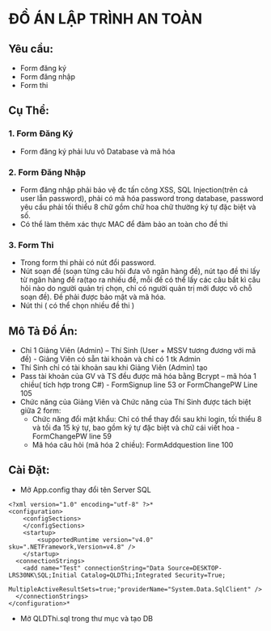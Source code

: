 # ĐỒ ÁN LẬP TRÌNH AN TOÀN

## Yêu cầu:
-   Form đăng ký
-   Form đăng nhập
-   Form thi

## Cụ Thể:

### 1. Form Đăng Ký
-   Form đăng ký phải lưu vô Database và mã hóa

### 2. Form Đăng Nhập
-   Form đăng nhập phải bảo vệ đc tấn công XSS, SQL Injection(trên cả user lẫn password), phải có mã hóa password trong database, password yêu cầu phải tối thiểu 8 chữ gồm chữ hoa chữ thường ký tự đặc biệt và số.
-   Có thể làm thêm xác thực MAC để đảm bảo an toàn cho đề thi

### 3. Form Thi
-   Trong form thi phải có nút đổi password.
-   Nút soạn đề (soạn từng câu hỏi đưa vô ngân hàng đề), nút tạo đề thi lấy từ ngân hàng đề ra(tạo ra nhiều đề, mỗi đề có thể lấy các câu bất kì câu hỏi nào do người quản trị chọn, chỉ có người quản trị mới được vô chỗ soạn đề). Đề phải được bảo mật và mã hóa.
-   Nút thi ( có thể chọn nhiều đề thi )

## Mô Tả Đồ Án:
-   Chỉ 1 Giảng Viên (Admin) – Thí Sinh (User + MSSV tương đương với mã đề) - Giảng Viên có sẵn tài khoản và chỉ có 1 tk Admin
-   Thí Sinh chỉ có tài khoản sau khi Giảng Viên (Admin) tạo
-   Pass tài khoản của GV và TS đều được mã hóa bằng Bcrypt – mã hóa 1 chiều( tích hợp trong C#) - FormSignup line 53 or FormChangePW Line 105
-   Chức năng của Giảng Viên và Chức năng của Thí Sinh được tách biệt giữa 2 form:
    +   Chức năng đổi mật khẩu: Chỉ có thể thay đổi sau khi login, tối thiểu 8 và tối đa 15 ký tự, bao gồm ký tự đặc biệt và chữ cái viết hoa - FormChangePW line 59
    +   Mã hóa câu hỏi (mã hóa 2 chiều): FormAddquestion line 100

## Cài Đặt:
-   Mở App.config thay đổi tên Server SQL
```
<?xml version="1.0" encoding="utf-8" ?>*
<configuration>
    <configSections>
    </configSections>
    <startup> 
        <supportedRuntime version="v4.0" sku=".NETFramework,Version=v4.8" />
    </startup>
  <connectionStrings>
    <add name="Test" connectionString="Data Source=DESKTOP-LRS30NK\SQL;Initial Catalog=QLDThi;Integrated Security=True;
    MultipleActiveResultSets=true;"providerName="System.Data.SqlClient" />
  </connectionStrings>
</configuration>*
```
-   Mở QLDThi.sql trong thư mục và tạo DB

